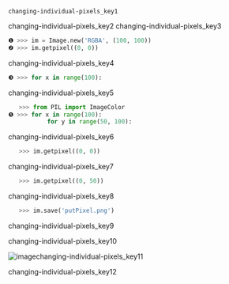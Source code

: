 ```ngMeta
changing-individual-pixels_key1
```

changing-individual-pixels_key2
changing-individual-pixels_key3


```python
❶ >>> im = Image.new('RGBA', (100, 100))
❷ >>> im.getpixel((0, 0))
```
changing-individual-pixels_key4
```python
❸ >>> for x in range(100):
```
changing-individual-pixels_key5
```python
   >>> from PIL import ImageColor
❺ >>> for x in range(100):
           for y in range(50, 100):
```
changing-individual-pixels_key6
```python
   >>> im.getpixel((0, 0))
```
changing-individual-pixels_key7
```python
   >>> im.getpixel((0, 50))
```
changing-individual-pixels_key8
```python
   >>> im.save('putPixel.png')
```
changing-individual-pixels_key9


changing-individual-pixels_key10


![image](assets/000083.jpg)changing-individual-pixels_key11


changing-individual-pixels_key12
